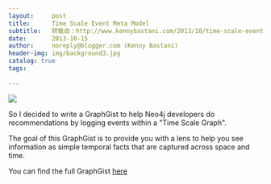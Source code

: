 ```yaml
---
layout:     post
title:      Time Scale Event Meta Model
subtitle:   转载自：http://www.kennybastani.com/2013/10/time-scale-event-meta-model.html
date:       2013-10-15
author:     noreply@blogger.com (Kenny Bastani)
header-img: img/background3.jpg
catalog: true
tags:
    
---
```



















![](https://resources.blogblog.com/img/icon18_wrench_allbkg.png)
















So I decided to write a GraphGist to help Neo4j developers do recommendations by logging events within a "Time Scale Graph". 

The goal of this GraphGist is to provide you with a lens to help you see information as simple temporal facts that are captured across space and time.

You can find the full GraphGist [here](http://gist.neo4j.org/?github-kbastani%2Fgists%2F%2Fmeta%2FTimeScaleEventMetaModel.adoc)


